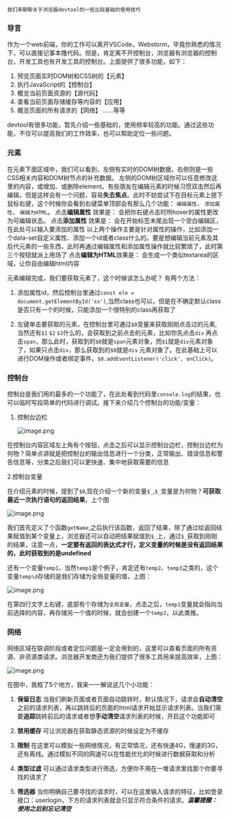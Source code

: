 `我们来聊聊关于浏览器devtool的一些比较基础的使用技巧`
### 导言

作为一个web前端，你的工作可以离开VSCode，Webstorm，毕竟你熟悉的情况下，可以直接记事本撸代码。但是，肯定离不开控制台，浏览器有浏览器的控制台，开发工具也有开发工具的控制台。上面提供了很多功能，如下：
1. 预览页面实时DOM树和CSS树的【元素】
2. 执行JavaScript的【控制台】
3. 概览当前页面资源的【源代码】
4. 查看当前页面存储缓存等内容的【应用】
5. 概览页面的所有请求的【网络】
……等等

devtool有很多功能，暂先介绍一些基础的，使用频率较高的功能。通过这些功能，不仅可以提高我们的工作效率，也可以帮助定位一些问题。

### 元素

在元素下面区域中，我们可以看到，左侧有实时的DOM树数据，右侧则是一些CSS相关内容和DOM树节点的补充数据。
左侧的DOM树区域你可以任意修改这里的内容，或增加、或删除element。有些朋友在编辑元素的时候习惯双击然后再编辑，但是这样会有一个问题，容易**失去焦点**。此时不妨尝试下在目标元素上摁下鼠标右键，这个时候你会看到右键菜单顶部会有那么几个功能： `编辑属性`、 `添加属性`、 `编辑为HTML`。
点击**编辑属性** 效果是： 会把你右键点击时所hover的属性更改为可编辑状态。
点击**添加属性** 效果是： 会在开始标签末尾出现一个空白编辑区，在此处可以输入要添加的属性
以上两个操作主要是针对属性的操作，比如添加一个data-set自定义属性、添加一个id或者class什么的。要是想编辑当前元素及其后代元素的一些东西，此时再通过编辑属性和添加属性操作就比较繁琐了，此时第三个按钮就派上用场了
点击**编辑为HTML**效果是： 会生成一个类似textarea的区域，让你自由编辑html内容

元素编辑完成，我们要获取元素了，这个时候该怎么办呢？
有两个方法：

1. 添加属性id，然后控制台里通过`const ele = document.getElementById('xx')`,当然class也可以，但是在不确定默认class是否只有一个的时候，只能添加一个很特别的class再获取了

2. 左键单击要获取的元素，在控制台里可通过`$0`变量来获取刚刚点击过的元素, 当然还有`$1` `$2` `$3`什么的，会获取到之前点击的元素，比如你先点击`div` 再点击`span`，那么此时，获取到的`$0`就是`span`元素对象，而`$1`就是`div`元素对象了，如果只点击`div`，那么获取到的`$0`就是`div` 元素对象了。在此基础上可以进行DOM操作或者绑定事件。`$0.addEventListener('click', onClick)`。 


### 控制台

控制台是我们用的最多的一个功能了，在此处看到代码里`console.log`的结果，也可以临时写段简单的代码进行调试。接下来介绍几个控制台的功能/变量：

1. 控制台边栏


   ![image.png](https://p3-juejin.byteimg.com/tos-cn-i-k3u1fbpfcp/f42053550624479687b3ec410c41d971~tplv-k3u1fbpfcp-watermark.image?)

在控制台内容区域左上角有个按钮，点击之后可以显示控制台边栏，控制台边栏为何物？简单点讲就是把控制台的输出信息进行一个分类，正常输出、错误信息和警告信息等，分类之后我们可以更快速、集中地获取需要的信息

2.控制台变量

   在介绍元素的时候，提到了`$0`,现在介绍一个新的变量`$_`,`$_`变量是为何物？**可获取最近一次执行语句的返回结果**，上个图

  ![image.png](https://p1-juejin.byteimg.com/tos-cn-i-k3u1fbpfcp/9b95d9dfb9e34b24a261874e586a9f0f~tplv-k3u1fbpfcp-watermark.image?)

我们首先定义了个函数`getName`,之后执行该函数，返回了结果，除了通过给返回结果赋值到某个变量上，浏览器还可以自动把结果赋值到`$_`上，通过`$_`获取到刚刚的结果，注意一点，**一定要有返回的表达式才行，定义变量的时候是没有返回结果的，此时获取到的是undefined**

还有一个变量`temp1`，当然`temp1`是个例子，肯定还有`temp2`、`temp3`之类的，这个变量`temp\d`存储的是我们存储为全局变量的值，上图：

![image.png](https://p1-juejin.byteimg.com/tos-cn-i-k3u1fbpfcp/f80af0306cef48068463f8197367f20f~tplv-k3u1fbpfcp-watermark.image?)

在第四行文字上右键，底部有个存储为`全局变量`，点击之后，`temp1`变量就会指向当前选择的内容，再存储另一个值的时候，就会创建一个`temp2`，以此类推。


### 网络

网络区域在联调阶段或者定位问题是一定会用到的，这里可以查看页面的所有资源、非资源类请求。浏览器开发商还为我们提供了很多工具用来提高效率，上图：

![image.png](https://p9-juejin.byteimg.com/tos-cn-i-k3u1fbpfcp/529829c8f5e24baab8f66e9c682477bd~tplv-k3u1fbpfcp-watermark.image?)

在图中，我框了5个地方，我来一一解说这几个小功能：
1. **保留日志** 当我们刷新页面或者页面自动跳转时，默认情况下，请求会**自动清空**之前的请求列表，再以跳转后的页面的html请求开始显示请求列表。当我们需要**追踪**跳转前后的请求或者想**手动清空**请求列表的时候，开启这个功能即可

2. **禁用缓存** 可让浏览器在获取静态资源的时候设定为不缓存

3. **限制** 在这里可以模拟一些网络情况，有正常情况，还有快速4G，慢速的3G，还有离线。通过模拟不同的网速可以在性能优化的时候进行数据获取和分析

4. **类型过滤** 可以通过请求类型进行筛选，方便你不用在一堆请求里找那个你要寻找的请求了

5. **筛选器** 当你明确自己要寻找的请求时，可以在这里输入请求的特征，比如登录接口：userlogin，下方的请求列表就会只显示符合条件的请求。***温馨提醒： 使用之后别忘记清空***
